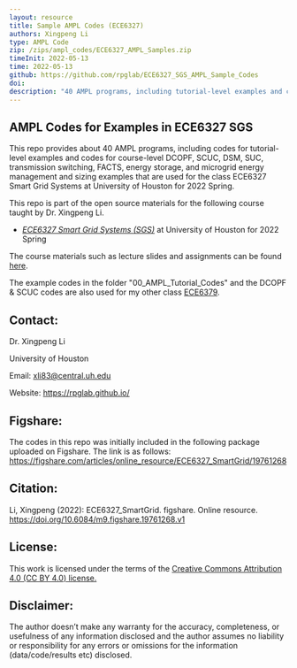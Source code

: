 ```yaml
---
layout: resource
title: Sample AMPL Codes (ECE6327)
authors: Xingpeng Li
type: AMPL Code
zip: /zips/ampl_codes/ECE6327_AMPL_Samples.zip
timeInit: 2022-05-13
time: 2022-05-13
github: https://github.com/rpglab/ECE6327_SGS_AMPL_Sample_Codes
doi: 
description: "40 AMPL programs, including tutorial-level examples and course-level DCOPF, SCUC, DSM, SUC, transmission switching, FACTS, energy storage, and microgrid examples for ECE6327 Smart Grid Systems at University of Houston in 2022 Spring."
---
```


## AMPL Codes for Examples in ECE6327 SGS
This repo provides about 40 AMPL programs, including codes for tutorial-level examples and codes for course-level DCOPF, SCUC, DSM, SUC, transmission switching, FACTS, energy storage, and microgrid energy management and sizing examples that are used for the class ECE6327 Smart Grid Systems at University of Houston for 2022 Spring.

This repo is part of the open source materials for the following course taught by Dr. Xingpeng Li.
* *<a class="off" href="/resources/ECE6327-SGS/" target="_blank">ECE6327 Smart Grid Systems (SGS)</a>* at University of Houston for 2022 Spring

The course materials such as lecture slides and assignments can be found <a class="" href="/resources/ECE6327-SGS/" target="_blank">here</a>.

The example codes in the folder "00_AMPL_Tutorial_Codes" and the DCOPF & SCUC codes are also used for my other class <a class="" href="/resources/ECE6379-PSOM/" target="_blank">ECE6379</a>.

## Contact:
Dr. Xingpeng Li

University of Houston

Email: xli83@central.uh.edu

Website: https://rpglab.github.io/


## Figshare:
The codes in this repo was initially included in the following package uploaded on Figshare. The link is as follows:
<a class="off" href="https://figshare.com/articles/online_resource/ECE6327_SmartGrid/19761268"  target="_blank">https://figshare.com/articles/online_resource/ECE6327_SmartGrid/19761268</a>


## Citation:
Li, Xingpeng (2022): ECE6327_SmartGrid. figshare. Online resource. https://doi.org/10.6084/m9.figshare.19761268.v1


## License:
This work is licensed under the terms of the <a class="off" href="https://creativecommons.org/licenses/by/4.0/"  target="_blank">Creative Commons Attribution 4.0 (CC BY 4.0) license.</a>


## Disclaimer:
The author doesn’t make any warranty for the accuracy, completeness, or usefulness of any information disclosed and the author assumes no liability or responsibility for any errors or omissions for the information (data/code/results etc) disclosed.
